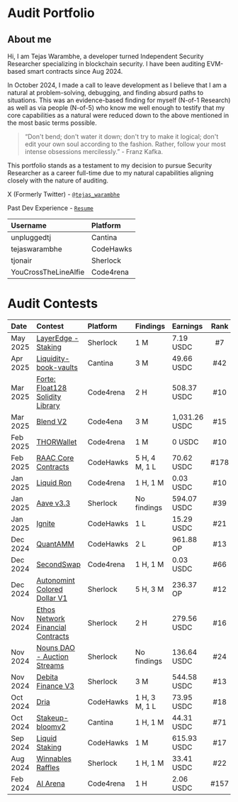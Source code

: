 # Audit Portfolio

## About me

Hi, I am Tejas Warambhe, a developer turned Independent Security Researcher specializing in blockchain security. I have been auditing EVM-based smart contracts since Aug 2024.

In October 2024, I made a call to leave development as I believe that I am a natural at problem-solving, debugging, and finding absurd paths to situations. This was an evidence-based finding for myself (N-of-1 Research) as well as via people (N-of-5) who know me well enough to testify that my core capabilities as a natural were reduced down to the above mentioned in the most basic terms possible.

> “Don't bend; don't water it down; don't try to make it logical; don't edit your own soul according to the fashion. Rather, follow your most intense obsessions mercilessly.” - Franz Kafka.

This portfolio stands as a testament to my decision to pursue Security Researcher as a career full-time due to my natural capabilities aligning closely with the nature of auditing.

X (Formerly Twitter) - [`@tejas_warambhe`](https://x.com/tejas_warambhe)

Past Dev Experience - [`Resume`](https://drive.google.com/file/d/1Ut_nlELzRFiyYhLQKLJIEL6Z9GKgg_Nb/view?usp=sharing)


| Username | Platform |
|:---------|:---------|
| unpluggedtj | Cantina |
| tejaswarambhe | CodeHawks |
| tjonair | Sherlock |
| YouCrossTheLineAlfie | Code4rena | 



# Audit Contests



| Date | Contest | Platform | Findings | Earnings | Rank |
|:-----|:--------|:---------|:---------|:---------|:----:|
| May 2025 | [LayerEdge - Staking](https://audits.sherlock.xyz/contests/952?filter=questions) | Sherlock | 1 M | 7.19 USDC | #7 |
| Apr 2025 | [Liquidity-book-vaults](https://cantina.xyz/competitions/076935b1-2706-48c6-bf0a-b3656aa24194) | Cantina | 3 M | 49.66 USDC | #42 |
| Mar 2025 | [Forte: Float128 Solidity Library](https://code4rena.com/audits/2025-03-forte-float128-solidity-library) | Code4rena | 2 H | 508.37 USDC | #10 |
| Mar 2025 | [Blend V2](https://code4rena.com/audits/2025-02-blend-v2-audit-certora-formal-verification) | Code4ena | 3 M | 1,031.26 USDC | #15 |
| Feb 2025 | [THORWallet](https://code4rena.com/audits/2025-02-thorwallet) | Code4rena | 1 M | 0 USDC | #10 |
| Feb 2025 | [RAAC Core Contracts](https://codehawks.cyfrin.io/c/2025-02-raac) | CodeHawks | 5 H, 4 M, 1 L | 70.62 USDC | #178 |
| Jan 2025 | [Liquid Ron](https://code4rena.com/audits/2025-01-liquid-ron) | Code4rena | 1 H, 1 M | 0.03 USDC | #10 |
| Jan 2025 | [Aave v3.3](https://audits.sherlock.xyz/contests/747?filter=questions) | Sherlock | No findings | 594.07 USDC | #39 |
| Jan 2025 | [Ignite](https://codehawks.cyfrin.io/c/2025-01-benqi) | CodeHawks | 1 L | 15.29 USDC | #21 |
| Dec 2024 | [QuantAMM](https://codehawks.cyfrin.io/c/2024-12-quantamm) | CodeHawks | 2 L | 961.88 OP | #13 |
| Dec 2024 | [SecondSwap](https://code4rena.com/audits/2024-12-secondswap) | Code4rena | 1 H, 1 M | 0.03 USDC | #66 |
| Dec 2024 | [Autonomint Colored Dollar V1](https://audits.sherlock.xyz/contests/569?filter=questions) | Sherlock | 5 H, 3 M | 236.37 OP | #12 |
| Nov 2024 | [Ethos Network Financial Contracts](https://audits.sherlock.xyz/contests/675?filter=questions) | Sherlock | 2 H | 279.56 USDC | #16 |
| Nov 2024 | [Nouns DAO - Auction Streams](https://audits.sherlock.xyz/contests/688) | Sherlock | No findings | 136.64 USDC | #24 |
| Nov 2024 | [Debita Finance V3](https://audits.sherlock.xyz/contests/627) | Sherlock | 3 M | 544.58 USDC | #13 |
| Oct 2024 | [Dria](https://codehawks.cyfrin.io/c/2024-10-swan-dria) | CodeHawks | 1 H, 3 M, 1 L | 73.95 USDC | #18 |
| Oct 2024 | [Stakeup-bloomv2](https://cantina.xyz/competitions/61087007-c7e9-4c4e-9d90-4e118933fecf) | Cantina | 1 H, 1 M | 44.31 USDC | #71 |
| Sep 2024 | [Liquid Staking](https://codehawks.cyfrin.io/c/2024-09-stakelink) | CodeHawks | 1 M | 615.93 USDC | #17 |
| Aug 2024 | [Winnables Raffles](https://audits.sherlock.xyz/contests/516?filter=questions) | Sherlock | 1 H, 1 M | 33.41 USDC | #22 |
| Feb 2024 | [AI Arena](https://code4rena.com/audits/2024-02-ai-arena) | Code4rena | 1 H | 2.06 USDC | #157 |